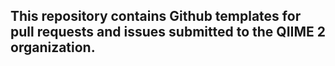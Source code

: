 ## This repository contains Github templates for pull requests and issues submitted to the QIIME 2 organization.
